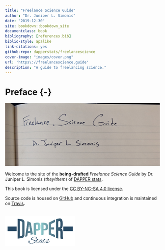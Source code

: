 ```yaml
--- 
title: "Freelance Science Guide"
author: "Dr. Juniper L. Simonis"
date: "2019-12-30"
site: bookdown::bookdown_site
documentclass: book
bibliography: [references.bib]
biblio-style: apalike
link-citations: yes
github-repo: dapperstats/freelancescience
cover-image: "images/cover.png"
url: 'https\://freelancescience.guide'
description: "A guide to freelancing science."
---
```



# Preface {-}

[![Cover](images/cover.png)](https://freelancescience.guide)


Welcome to the site of the **being-drafted** *Freelance Science Guide* by Dr. Juniper L. Simonis (*they/them*) of [DAPPER stats](http://dapperstats.com).

This book is licensed under the [CC BY-NC-SA 4.0 license](http://creativecommons.org/licenses/by-nc-sa/4.0/).

Source code is housed on [GitHub](https://github.com/DAPPERstats/FreelanceScience) and continuous integration is maintained on [Travis](https://travis-ci.org/dapperstats/FreelanceScience).

<br>
<a href="http://dapperstats.com">
<img src="images/dapper.png" alt="DAPPER Stats logo"
	width="227.5" height="100" class ="center"/>
</a>
